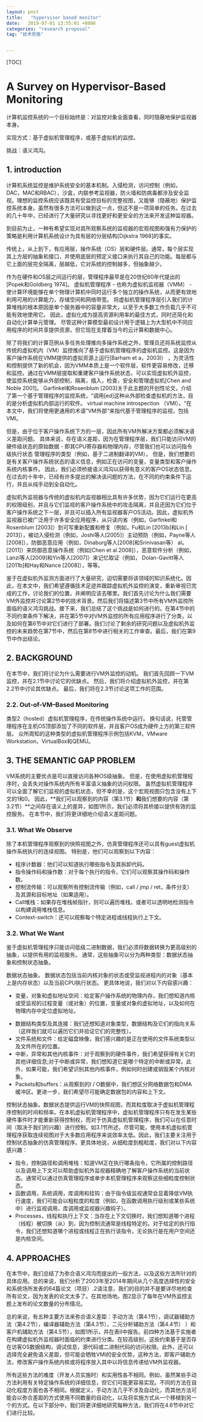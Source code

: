 ```yaml
---
layout: post
title:   "hypervisor based monitor"
date:   2019-07-01 13:55:01 +0800
categories: "research proposal"
tag: "技术思路"


---
```


[TOC]



# A Survey on Hypervisor-Based Monitoring

计算机监控系统的一个目标始终是：对监控对象全面查看，同时隐蔽地保护监视器本身。

实现方式：基于虚拟机管理程序，或基于虚拟机的监控。

挑战：语义鸿沟。

## 1. introduction

计算机系统监控是维护系统安全的基本机制。入侵检测，访问控制（例如，DAC，MAC和RBAC），沙盒，内联参考监视器，防火墙和防病毒都涉及安全监视。理想的监控系统应该既具有受监控目标的完整视图，又能够（隐蔽地）保护监控系统本身。虽然有很多方法可以做到这一点，但这不是一项简单的任务。在过去的几十年中，已经进行了大量研究以寻找更好和更安全的方法来开发这种监视器。

到目前为止，一种有希望实现对其所观察系统的监视器的宏观视图和强有力保护的策略是利用计算机系统设计为具有层的分层结构[Dijkstra 1968]的事实。

传统上，从上到下，有应用层，操作系统（OS）层和硬件层。通常，每个层实现其上方层的抽象和接口，并使用底层的预定义接口来执行其自己的功能。每层都与它上面的层完全隔离，层越低，它对系统的控制越多，但抽象越少。

作为在硬件和OS层之间运行的层，管理程序最早是在20世纪60年代提出的[Popek和Goldberg 1974]。 虚拟机管理程序 - 也称为虚拟机监视器（VMM） - 使计算环境能够在单个物理计算机中同时运行多个独立的操作系统，从而更有效地利用可用的计算能力，存储空间和网络带宽。 将虚拟机管理程序层引入我们的计算堆栈的根本原因是单个服务器中的容量非常大，以至于大多数工作负载几乎不可能有效地使用它。 因此，虚拟化成为提高资源利用率的最佳方式，同时还简化和自动化计算单元管理。 尽管这种计算模型最初设计用于逻辑上为大型机中不同应用程序的时间共享提供资源，但它现在支撑着当今的云计算和数据中心。

除了将我们的计算范例从多任务处理推向多操作系统之外，管理员还将系统监控从传统的虚拟机内（VM）监控推向了基于虚拟机管理程序的虚拟机监控。这是因为客户操作系统在VMM提供的虚拟资源上运行[Barham et a，2003l） ，为灵活性和控制提供了新的机会，因为VMM本质上是一个软件层，软件更容易修改，迁移和监控。通过在VMM层提取和重建客户操作系统状态，可以实现虚拟机外监控，使监控系统能够从外部控制，隔离，插入，检查，安全和管理虚拟机[Chen and Noble 2001]。 Garfinkel和Rosenblum [2003]关于此主题的开创性论文，介绍了第一个基于管理程序的监控系统，“调用[ed]这种从外部检查虚拟机的方法，目的是分析虚拟机内部运行的软件。 virtual machine introspection （VMI）。“在本文中，我们将使用更通用的术语”VM外部“来指代基于管理程序的监视，包括VMI。

但是，由于位于客户操作系统下方的一层，因此所有VM外解决方案都必须解决语义差距问题。 具体来说，存在语义差距，因为在管理程序层，我们只能访问VM的硬件级状态的原始数据 - 即其CPU寄存器和物理内存，尽管我们也可以访问指令级执行状态 管理程序的类型（例如，基于二进制翻译的VM）。 但是，我们想要的是有关客户操作系统状态的语义信息，例如正在访问的变量，变量类型和客户操作系统内核事件。 因此，我们必须桥接语义鸿沟以获得有意义的客户OS状态信息。 在过去的十年中，已经有许多提出的解决该问题的方法，在不同的约束条件下运行，并且从纯手动到全自动化。

虚拟机外监视器与传统的虚拟机内监视器相比具有许多优势，因为它们运行在更高的权限级别，并且与它们监视的客户操作系统中的攻击隔离，并且还因为它们位于客户操作系统之下一层，并且可以插入所有监视器客户OS活动。因此，虚拟机外监视器已被广泛用于许多安全应用程序，从只读内省（例如，Garfinkel和Rosenblum [2003]）到可写重新配置和修复（例如，Fu和Lin [2013b]和Lin [ 2013]），被动入侵检测（例如，Joshi等人[2005]）主动预防（例如，Payne等人[2008]），防御恶意应用（例如，Dinaburg等人[2008]和Srinivasan等） al。[2011]）来防御恶意操作系统（例如[Chen et al.2008]），恶意软件分析（例如，Lanzi等人[2009]和Yin等人[2007]）来记忆取证（例如， Dolan-Gavitt等人[2011b]和Hay和Nance [2008]），等等。

鉴于在虚拟机外监测方面进行了大量研究，迫切需要将该领域的知识系统化。因此，在本文中，我们希望遵循技术足迹并跟踪虚拟机外监控的演变，重新审视已完成的工作，讨论我们的位置，并阐明应该去哪里。我们首先讨论为什么我们需要VM外监控并讨论第2节中的技术背景。然后我们将描述第3节中所有VM外监控所面临的语义鸿沟挑战。接下来，我们总结了这个挑战是如何进行的。在第4节中的不同约束条件下解决，并在第5节中对VM外监控的所有应用程序进行了分类，以及如何在第6节中对它们进行了部署。我们讨论了剩余的研究问题以及虚拟机外监控的未来趋势在第7节中，然后在第8节中进行相关的工作审查。最后，我们在第9节中作出结论。

##  2. BACKGROUND

在本节中，我们将讨论为什么需要进行VM外监控的动机。 我们首先回顾一下VM监控，并在2.1节中讨论它的优缺点。 然后，我们将介绍虚拟机外监控，并在第2.2节中讨论其优缺点。 最后，我们将在2.3节讨论这项工作的范围。

### 2.2. Out-of-VM–Based Monitoring

类型2（hosted）虚拟机管理程序，在传统操作系统中运行。 换句话说，托管管理程序在主机OS顶部添加了不同的软件层，并且客户OS成为硬件上方的第三软件层。 众所周知的这种类型的虚拟机管理程序示例包括KVM，VMware Workstation，VirtualBox和QEMU。

## 3. THE SEMANTIC GAP PROBLEM

VM系统的主要优点是可以直接访问各种OS级抽象。 但是，在使用虚拟机管理程序时，会丢失对操作系统内所有丰富语义抽象的访问权限。 虽然虚拟机管理程序可以全面了解它们监视的虚拟机状态，但不幸的是，这个宏观视图只包含没有上下文的1和0。 因此，**我们可以观察到的内容（第3.1节）**和**我们想要的内容（第3.2节）**之间存在语义上的差异，如图1所示，我们必须将其桥接以提供有效的监控服务。 在本节中，我们将更详细地介绍语义差距问题。

### 3.1. What We Observe

除了本机管理程序观察到的快照视图之外，仿真管理程序还可以具有guest虚拟机操作系统执行的连续视图。 特别是，他们可以观察到以下内容：
 - 程序计数器：他们可以知道执行哪些指令及其拆卸代码。
 - 指令操作码和操作数：对于每个执行的指令，它们可以观察其操作码和操作数。
 - 控制流传输：可以观察所有控制流传输（例如，call / jmp / ret，条件分支）及其源和目标地址（如果适用）。
 - Call堆栈：如果存在堆栈帧指针，则可以遍历堆栈，或者可以透明地检测指令以构建调用堆栈信息。
 - Context-switch：还可以观察每个特定进程或线程执行上下文。

### 3.2. What We Want

鉴于虚拟机管理程序只能访问低级二进制数据，我们必须将数据转换为更高级别的抽象，以提供有用的监视服务。 通常，这些抽象可以分为两种类型：数据状态抽象和控制状态抽象。

数据状态抽象。 数据状态包括当前内核对象的状态或受监视进程内的对象（基本上是内存状态）以及当前CPU执行状态。 更具体地说，我们对以下内容感兴趣：

* 变量，对象和虚拟地址空间：给定客户操作系统的物理内存，我们想知道内核或受监视的过程变量（或对象）的位置，变量或对象的虚拟地址，以及如何在物理内存中定位虚拟地址。

 - 数据结构类型及其连接：我们还想知道对象类型，数据结构及它们的指向关系（这样我们就可以遍历它们并验证它们的完整性）。
 - 文件系统和文件：给定磁盘映像，我们感兴趣的是正在使用的文件系统类型以及文件所在的位置。
 - 中断，异常和其他内核事件：对于观察到的硬件事件，我们希望获得有关它的其他详细信息;对于中断或异常，我们想知道它是哪个特定的中断或异常。此外，如果可能，我们希望识别其他内核事件，例如何时创建或销毁某个内核对象。
 - Packets和buffers：从观察到的I / O数据中，我们想区分网络数据包和DMA缓冲区。更进一步，我们希望尽可能确定数据包的内容和上下文。

控制状态抽象。数据状态提供运行VM的快照视图，而其粒度取决于虚拟机管理程序控制的时间和频率。在本机虚拟机管理程序中，虚拟机管理程序只有在发生某些硬件事件时才能重新获得控制权，而对于仿真虚拟机管理程序，我们可以在任意时间（取决于我们的兴趣）进行控制。如3.1节所述，尽管可能，使用本机虚拟机管理程序获取连续视图对于大多数应用程序来说效率太低。因此，我们主要关注用于控制状态抽象的仿真管理程序。更具体地说，从细粒度到粗粒度，我们对以下内容感兴趣：
 - 指令，控制路径和调用堆栈：知道VM正在执行哪条指令，它所属的控制路径以及调用上下文可以帮助虚拟机外监视器精确地了解客户操作系统的当前状态。通常可以通过仿真管理程序或单步本机管理程序来观察这些细粒度控制状态。
 - 函数调用，系统调用，库调用和挂钩：由于指令级监视通常会显着降低VM执行速度，我们可能会以粗粒度的粒度（例如，在函数调用执行级别或某些系统中）进行监视调用，库调用或监视器兴趣钩子）。
 - Processes，线程和执行上下文：当存在上下文切换时，我们想知道哪个进程（线程）被切换（从）到，因为控制流通常是线程特定的。对于给定的执行指令，我们还想知道哪个进程或线程正在执行该指令，无论执行是在用户空间还是内核空间。

## 4. APPROACHES

在本节中，我们总结了为弥合语义鸿沟而提出的一般方法，以及这些方法所针对的具体应用。总的来说，我们分析了2003年至2014年期间从几个高度选择性的安全和系统场所发表的64篇论文（项目）.2请注意，我们的目的并不是要详尽地检查所有论文，因为发表的论文太多了。在其他场地。图2显示了每年在VM外监控主题上发布的论文数量的分布情况。

总的来说，有五种主要方法来弥合语义差距：手动方法（第4.1节），调试器辅助方法（第4.2节），编译器辅助方法（第4.3节），二元分析辅助方法（第4.4节） ）和客户机辅助方法（第4.5节），如图1所示，并在表II中报告。前四种方法基于实施者在构建虚拟机外监视器时面临的约束进行分类。在较高级别，这些约束基于是否存在访客OS数据结构，调试信息，源代码或二进制代码的访问权限。此外，还可以选择完全避免语义差距，但可能会牺牲VMI的安全优势。这种方法，即客户辅助方法，修改客户操作系统内核或将程序放入其中以将信息传递给VM外监视器。

所有这些方法的难度（开发人员实施时）和实用性各不相同。例如，虽然某些手动方法利用有关特定操作系统的详细信息，但它们可能更容易实现。不同的方法在自动化程度方面也各不相同。根据定义，手动方法几乎不涉及自动化，而其他方法可能会以弥合差距的方式使用不同数量的自动化，以及将实施方式从一个移植到另一个的方式。在以下部分中，我们将更详细地研究每种方法，我们将在4.6节中对它们进行比较。

